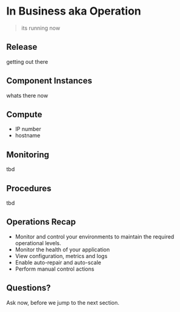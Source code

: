# In Business aka Operation

> its running now


## Release

getting out there


## Component Instances

whats there now


## Compute

- IP number
- hostname


## Monitoring

tbd


## Procedures

tbd


## Operations Recap

- Monitor and control your environments to maintain the required operational levels.
- Monitor the health of your application
- View configuration, metrics and logs
- Enable auto-repair and auto-scale
- Perform manual control actions


## Questions? 

Ask now, before we jump to the next section.

